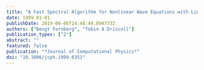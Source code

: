 ```yaml
---
title: "A Fast Spectral Algorithm for Nonlinear Wave Equations with Linear Dispersion"
date: 1999-01-01
publishDate: 2019-06-06T14:48:49.894773Z
authors: ["Bengt Fornberg", "Tobin A Driscoll"]
publication_types: ["2"]
abstract: ""
featured: false
publication: "*Journal of Computational Physics*"
doi: "10.1006/jcph.1999.6351"
---
```


